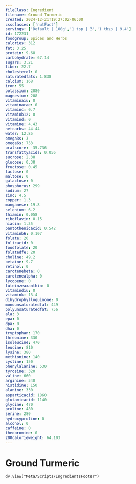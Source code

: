 ```yaml
---
fileClass: Ingredient
filename: Ground Turmeric
created: 2024-12-21T19:27:02-06:00
cssclasses: ['nutFact']
servings: ['Default | 100g','1 tsp | 3','1 tbsp | 9.4']
id: 172231
foodgroup: Spices and Herbs
calories: 312
fat: 3.25
protein: 9.68
carbohydrate: 67.14
sugars: 3.21
fiber: 22.7
cholesterol: 0
saturatedfats: 1.838
calcium: 168
iron: 55
potassium: 2080
magnesium: 208
vitaminaiu: 0
vitaminarae: 0
vitaminc: 0.7
vitaminb12: 0
vitamind: 0
vitamine: 4.43
netcarbs: 44.44
water: 12.85
omega3s: 3
omega6s: 753
pralscore: -35.736
transfattyacids: 0.056
sucrose: 2.38
glucose: 0.38
fructose: 0.45
lactose: 0
maltose: 0
galactose: 0
phosphorus: 299
sodium: 27
zinc: 4.5
copper: 1.3
manganese: 19.8
selenium: 6.2
thiamin: 0.058
riboflavin: 0.15
niacin: 1.35
pantothenicacid: 0.542
vitaminb6: 0.107
folate: 20
folicacid: 0
foodfolate: 20
folatedfe: 20
choline: 49.2
betaine: 9.7
retinol: 0
carotenebeta: 0
carotenealpha: 0
lycopene: 0
luteinzeaxanthin: 0
vitamindiu: 0
vitamink: 13.4
dihydrophylloquinone: 0
monounsaturatedfat: 449
polyunsaturatedfat: 756
ala: 3
epa: 0
dpa: 0
dha: 0
tryptophan: 170
threonine: 330
isoleucine: 470
leucine: 810
lysine: 380
methionine: 140
cystine: 150
phenylalanine: 530
tyrosine: 320
valine: 660
arginine: 540
histidine: 150
alanine: 330
asparticacid: 1860
glutamicacid: 1140
glycine: 470
proline: 480
serine: 280
hydroxyproline: 0
alcohol: 0
caffeine: 0
theobromine: 0
200calorieweight: 64.103
---
```


# Ground Turmeric

```dataviewjs
dv.view("Meta/Scripts/IngredientsFooter")
```